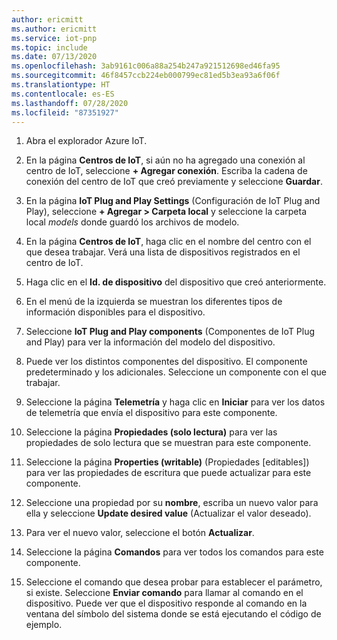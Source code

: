 ```yaml
---
author: ericmitt
ms.author: ericmitt
ms.service: iot-pnp
ms.topic: include
ms.date: 07/13/2020
ms.openlocfilehash: 3ab9161c006a88a254b247a921512698ed46fa95
ms.sourcegitcommit: 46f8457ccb224eb000799ec81ed5b3ea93a6f06f
ms.translationtype: HT
ms.contentlocale: es-ES
ms.lasthandoff: 07/28/2020
ms.locfileid: "87351927"
---
```

1. Abra el explorador Azure IoT.

1. En la página **Centros de IoT**, si aún no ha agregado una conexión al centro de IoT, seleccione **+ Agregar conexión**. Escriba la cadena de conexión del centro de IoT que creó previamente y seleccione **Guardar**.

1. En la página **IoT Plug and Play Settings** (Configuración de IoT Plug and Play), seleccione **+ Agregar > Carpeta local** y seleccione la carpeta local *models* donde guardó los archivos de modelo.

1. En la página **Centros de IoT**, haga clic en el nombre del centro con el que desea trabajar. Verá una lista de dispositivos registrados en el centro de IoT.

1. Haga clic en el **Id. de dispositivo** del dispositivo que creó anteriormente.

1. En el menú de la izquierda se muestran los diferentes tipos de información disponibles para el dispositivo.

1. Seleccione **IoT Plug and Play components** (Componentes de IoT Plug and Play) para ver la información del modelo del dispositivo.

1. Puede ver los distintos componentes del dispositivo. El componente predeterminado y los adicionales. Seleccione un componente con el que trabajar.

1. Seleccione la página **Telemetría** y haga clic en **Iniciar** para ver los datos de telemetría que envía el dispositivo para este componente.

1. Seleccione la página **Propiedades (solo lectura)** para ver las propiedades de solo lectura que se muestran para este componente.

1. Seleccione la página **Properties (writable)** (Propiedades [editables]) para ver las propiedades de escritura que puede actualizar para este componente.

1. Seleccione una propiedad por su **nombre**, escriba un nuevo valor para ella y seleccione **Update desired value** (Actualizar el valor deseado).

1. Para ver el nuevo valor, seleccione el botón **Actualizar**.

1. Seleccione la página **Comandos** para ver todos los comandos para este componente.

1. Seleccione el comando que desea probar para establecer el parámetro, si existe. Seleccione **Enviar comando** para llamar al comando en el dispositivo. Puede ver que el dispositivo responde al comando en la ventana del símbolo del sistema donde se está ejecutando el código de ejemplo.
